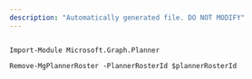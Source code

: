 ```yaml
---
description: "Automatically generated file. DO NOT MODIFY"
---
```


```powershellv1

Import-Module Microsoft.Graph.Planner

Remove-MgPlannerRoster -PlannerRosterId $plannerRosterId

```